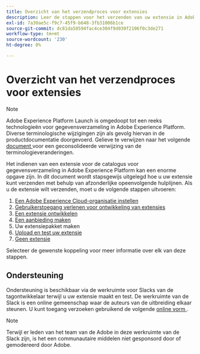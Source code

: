 ```yaml
---
title: Overzicht van het verzendproces voor extensies
description: Leer de stappen voor het verzenden van uw extensie in Adobe Experience Platform van ontwikkeling naar release.
exl-id: 7a30ae5c-f9c7-45f9-b648-3fb31006b1ce
source-git-commit: dc81da58594fac4ce304f9d030f2106f0c3de271
workflow-type: tm+mt
source-wordcount: '230'
ht-degree: 0%

---
```


# Overzicht van het verzendproces voor extensies

>[!NOTE]
>
>Adobe Experience Platform Launch is omgedoopt tot een reeks technologieën voor gegevensverzameling in Adobe Experience Platform. Diverse terminologische wijzigingen zijn als gevolg hiervan in de productdocumentatie doorgevoerd. Gelieve te verwijzen naar het volgende [ document ](../../term-updates.md) voor een geconsolideerde verwijzing van de terminologieveranderingen.

Het indienen van een extensie voor de catalogus voor gegevensverzameling in Adobe Experience Platform kan een enorme opgave zijn. In dit document wordt stapsgewijs uitgelegd hoe u uw extensie kunt verzenden met behulp van afzonderlijke opeenvolgende hulplijnen. Als u de extensie wilt verzenden, moet u de volgende stappen uitvoeren:

1. [Een Adobe Experience Cloud-organisatie instellen](./setup.md)
1. [Gebruikerstoegang verlenen voor ontwikkeling van extensies](./access.md)
1. [Een extensie ontwikkelen](./develop.md)
1. [Een aanbieding maken](./create-listing.md)
1. Uw extensiepakket maken
1. [Upload en test uw extensie](./upload-and-test.md)
1. [Geen extensie](./release.md)

Selecteer de gewenste koppeling voor meer informatie over elk van deze stappen.

## Ondersteuning

Ondersteuning is beschikbaar via de werkruimte voor Slacks van de tagontwikkelaar terwijl u uw extensie maakt en test. De werkruimte van de Slack is een online gemeenschap waar de auteurs van de uitbreiding elkaar steunen. U kunt toegang verzoeken gebruikend de volgende [ online vorm ](https://docs.google.com/forms/d/e/1FAIpQLScq1m63YkDrRpvPLhzUqtfoleWiDDTTXZsSivIXRfFdlSMzpQ/viewform).

>[!NOTE]
>
>Terwijl er leden van het team van de Adobe in deze werkruimte van de Slack zijn, is het een communautaire middelen niet gesponsord door of gemodereerd door Adobe.

